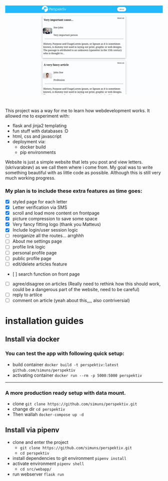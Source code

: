![frontpage](.gitcontent/frontpage.png)

# 
This project was a way for me to learn how webdevelopment works. It allowed me to experiment with:
* flask and jinja2 templating
* fun stuff with databases :D
* html, css and javascript
* deployment via:
    * docker build
    * pip environments

Website is just a simple website that lets you post and view letters.(skrivarabrøv) as we call them where i come from.
My goal was to write something beautiful with as little code as possible. Although this is still very much working progress.


### My plan is to include these extra features as time goes:
- [x] styled page for each letter
- [x] Letter verification via SMS
- [X] scroll and load more content on frontpage
- [x] picture compression to save some space
- [x] Very fancy fitting logo (thank you Matteus)
- [x] Include login/user session logic
- [ ] reorganize all the routes... arrghhh
- [ ] About me settings page
- [ ] profile link logic
- [ ] personal profile page
- [ ] public profile page
- [ ] edit/delete articles feature
- [ ] search function on front page
- [ ] agree/disagree on articles (Really need to rethink how this should work, could be a dangerous part of the website, need to be careful)
- [ ] reply to artilce 
- [ ] comment on article (yeah about this,,,, also contriversial)

# installation guides
## Install via docker


### You can test the app with following quick setup:
* build container `docker build -t perspektiv:latest github.com/simuns/perspektiv`
* activating container `docker run --rm -p 5000:5000 perspektiv`
---
### A more production ready setup with data mount.
* clone `git clone https://github.com/simuns/perspektiv.git`
* change dir `cd perspektiv`
* Then wallah `docker-compose up -d`


## Install via pipenv

* clone and enter the project 
    * `git clone https://github.com/simuns/perspektiv.git`
    * `cd perspektiv`
* install dependencies to git environment `pipenv install`
* activate environment `pipenv shell`
    * `cd src/webapp/`
* run webserver `flask run`
